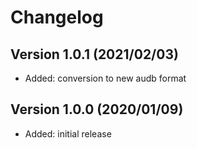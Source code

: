 Changelog
=========


Version 1.0.1 (2021/02/03)
--------------------------

* Added: conversion to new audb format


Version 1.0.0 (2020/01/09)
--------------------------

* Added: initial release
